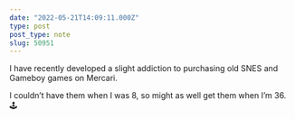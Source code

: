 ```yaml
---
date: "2022-05-21T14:09:11.000Z"
type: post 
post_type: note
slug: 50951
---
```

I have recently developed a slight addiction to purchasing old SNES and Gameboy games on Mercari. 

I couldn’t have them when I was 8, so might as well get them when I’m 36. 🕹
